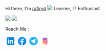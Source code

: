 Hi there, I'm <a href="https://blog.ngcloud.tech" target="_blank">rafiryd</a> <img src="https://media.giphy.com/media/hvRJCLFzcasrR4ia7z/giphy.gif" width="25px">
Learner, IT Enthusiast.

<p>
  <img height="180em" src="https://github-readme-stats-alpha-mauve.vercel.app/api?username=rydrafi13&show_icons=true&hide_border=true&&count_private=true&include_all_commits=true&theme=tokyonight" />
  <img height="180em" src="https://github-readme-stats-alpha-mauve.vercel.app/api/top-langs/?username=rydrafi13&show_icons=true&hide_border=true&layout=compact&langs_count=8&theme=tokyonight"/>
</p>

Reach Me :
<p align="left">
  <a href="https://linkedin.com/in/rafiriadi13" target="_blank"><img alt="LinkedIn" height="32" width="32" src="assets/linkedin.svg"></a>
  <a href="https://facebook.com/rydrafi13" target="_blank"><img alt="Facebook" height="32" width="32" src="assets/facebook.svg"></a>
  <a href="https://t.me/rafiryd" target="_blank"><img alt="Telegram" height="32" width="32" src="assets/telegram.svg"></a>
  <a href="https://www.instagram.com/ryd_rafi/" target="_blank"><img alt="Instagram" height="32" width="32" src="assets/instagram.svg"></a>
</p>
